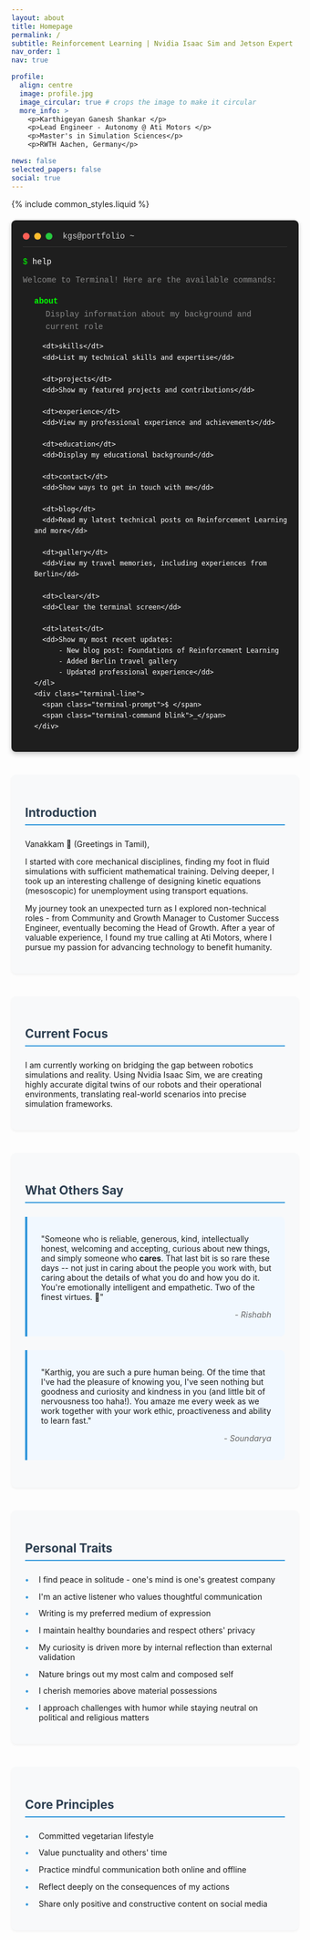 ```yaml
---
layout: about
title: Homepage
permalink: /
subtitle: Reinforcement Learning | Nvidia Isaac Sim and Jetson Expert | VSLAM and Foundational models
nav_order: 1
nav: true

profile:
  align: centre
  image: profile.jpg
  image_circular: true # crops the image to make it circular
  more_info: >
    <p>Karthigeyan Ganesh Shankar </p>
    <p>Lead Engineer - Autonomy @ Ati Motors </p>
    <p>Master's in Simulation Sciences</p>
    <p>RWTH Aachen, Germany</p>

news: false
selected_papers: false
social: true
---
```


{% include common_styles.liquid %}

<style>
.terminal-container {
  background: #1e1e1e;
  border-radius: 8px;
  padding: 20px;
  margin: 20px 0;
  font-family: 'Courier New', monospace;
  color: #fff;
  box-shadow: 0 4px 8px rgba(0,0,0,0.2);
}

.terminal-header {
  display: flex;
  align-items: center;
  margin-bottom: 15px;
  border-bottom: 1px solid #333;
  padding-bottom: 10px;
}

.terminal-button {
  width: 12px;
  height: 12px;
  border-radius: 50%;
  margin-right: 8px;
}

.terminal-close { background: #ff5f56; }
.terminal-minimize { background: #ffbd2e; }
.terminal-maximize { background: #27c93f; }

.terminal-title {
  color: #fff;
  margin-left: 10px;
  font-size: 14px;
  opacity: 0.8;
}

.terminal-content {
  font-size: 14px;
  line-height: 1.6;
  position: relative;
}

.terminal-banner {
  margin-bottom: 1rem;
  animation: fadeIn 1s ease-in;
}

.terminal-welcome {
  margin-bottom: 1.5rem;
  animation: slideIn 1s ease-out;
}

.terminal-prompt {
  color: #00ff00;
}

.terminal-command {
  color: #fff;
}

.terminal-output {
  color: #888;
  margin: 10px 0;
}

.command-list {
  color: #fff;
  margin: 15px 0;
  padding-left: 20px;
}

.command-list dt {
  color: #00ff00;
  margin-top: 12px;
  font-weight: bold;
}

.command-list dd {
  color: #888;
  margin-left: 20px;
  margin-bottom: 8px;
}

.section {
  margin: 2.5rem 0;
  padding: 1.5rem;
  background: #f8f9fa;
  border-radius: 8px;
  box-shadow: 0 2px 4px rgba(0,0,0,0.05);
}

.section-title {
  color: #2c3e50;
  border-bottom: 2px solid #3498db;
  padding-bottom: 0.5rem;
  margin-bottom: 1.5rem;
}

.quote {
  border-left: 4px solid #3498db;
  padding: 1rem 1.5rem;
  margin: 1.5rem 0;
  background: #f1f8ff;
  border-radius: 0 8px 8px 0;
}

.quote-author {
  color: #666;
  font-style: italic;
  margin-top: 0.5rem;
  text-align: right;
}

.list-styled {
  list-style-type: none;
  padding-left: 0;
}

.list-styled li {
  margin: 0.8rem 0;
  padding-left: 1.5rem;
  position: relative;
}

.list-styled li:before {
  content: "•";
  color: #3498db;
  font-weight: bold;
  position: absolute;
  left: 0;
}

.terminal-input {
  background: transparent;
  border: none;
  color: #fff;
  font-family: 'Courier New', monospace;
  font-size: 14px;
  outline: none;
  width: calc(100% - 20px);
  caret-color: #00ff00;
}

.terminal-suggestions {
  display: none;
  position: absolute;
  background: #2a2a2a;
  border: 1px solid #444;
  border-radius: 4px;
  max-height: 150px;
  overflow-y: auto;
  width: calc(100% - 40px);
  margin-top: 5px;
  box-shadow: 0 4px 6px rgba(0,0,0,0.3);
}

.suggestion-item {
  padding: 8px 12px;
  cursor: pointer;
  transition: background-color 0.2s;
}

.suggestion-item:hover {
  background-color: #3a3a3a;
}

.suggestion-item.selected {
  background-color: #444;
  color: #00ff00;
}

@keyframes fadeIn {
  from { opacity: 0; }
  to { opacity: 1; }
}

@keyframes slideIn {
  from {
    opacity: 0;
    transform: translateY(-10px);
  }
  to {
    opacity: 1;
    transform: translateY(0);
  }
}
</style>

<!-- Terminal Interface -->
<div class="terminal-container">
  <div class="terminal-header">
    <div class="terminal-button terminal-close"></div>
    <div class="terminal-button terminal-minimize"></div>
    <div class="terminal-button terminal-maximize"></div>
    <span class="terminal-title">kgs@portfolio ~ </span>
  </div>
  <div class="terminal-content">
    <div class="terminal-line">
      <span class="terminal-prompt">$ </span>
      <span class="terminal-command">help</span>
    </div>
    <div class="terminal-output">
      Welcome to Terminal! Here are the available commands:
    </div>
    <dl class="command-list">
      <dt>about</dt>
      <dd>Display information about my background and current role</dd>
      
      <dt>skills</dt>
      <dd>List my technical skills and expertise</dd>
      
      <dt>projects</dt>
      <dd>Show my featured projects and contributions</dd>
      
      <dt>experience</dt>
      <dd>View my professional experience and achievements</dd>
      
      <dt>education</dt>
      <dd>Display my educational background</dd>
      
      <dt>contact</dt>
      <dd>Show ways to get in touch with me</dd>
      
      <dt>blog</dt>
      <dd>Read my latest technical posts on Reinforcement Learning and more</dd>
      
      <dt>gallery</dt>
      <dd>View my travel memories, including experiences from Berlin</dd>
      
      <dt>clear</dt>
      <dd>Clear the terminal screen</dd>
      
      <dt>latest</dt>
      <dd>Show my most recent updates:
          - New blog post: Foundations of Reinforcement Learning
          - Added Berlin travel gallery
          - Updated professional experience</dd>
    </dl>
    <div class="terminal-line">
      <span class="terminal-prompt">$ </span>
      <span class="terminal-command blink">_</span>
    </div>
  </div>
</div>

<!-- Introduction Section -->
<div class="section">
  <h2 class="section-title">Introduction</h2>
  <p>Vanakkam 🙏 (Greetings in Tamil),</p>
  
  <p>I started with core mechanical disciplines, finding my foot in fluid simulations with sufficient mathematical training. Delving deeper, I took up an interesting challenge of designing kinetic equations (mesoscopic) for unemployment using transport equations.</p>
  
  <p>My journey took an unexpected turn as I explored non-technical roles - from Community and Growth Manager to Customer Success Engineer, eventually becoming the Head of Growth. After a year of valuable experience, I found my true calling at Ati Motors, where I pursue my passion for advancing technology to benefit humanity.</p>
</div>

<!-- Current Work Section -->
<div class="section">
  <h2 class="section-title">Current Focus</h2>
  <p>I am currently working on bridging the gap between robotics simulations and reality. Using Nvidia Isaac Sim, we are creating highly accurate digital twins of our robots and their operational environments, translating real-world scenarios into precise simulation frameworks.</p>
</div>

<!-- Testimonials Section -->
<div class="section">
  <h2 class="section-title">What Others Say</h2>
  
  <div class="quote">
    <p>"Someone who is reliable, generous, kind, intellectually honest, welcoming and accepting, curious about new things, and simply someone who <strong>cares</strong>. That last bit is so rare these days -- not just in caring about the people you work with, but caring about the details of what you do and how you do it. You're emotionally intelligent and empathetic. Two of the finest virtues. 🙂"</p>
    <p class="quote-author">- Rishabh</p>
  </div>

  <div class="quote">
    <p>"Karthig, you are such a pure human being. Of the time that I've had the pleasure of knowing you, I've seen nothing but goodness and curiosity and kindness in you (and little bit of nervousness too haha!). You amaze me every week as we work together with your work ethic, proactiveness and ability to learn fast."</p>
    <p class="quote-author">- Soundarya</p>
  </div>
</div>

<!-- Personal Traits Section -->
<div class="section">
  <h2 class="section-title">Personal Traits</h2>
  <ul class="list-styled">
    <li>I find peace in solitude - one's mind is one's greatest company</li>
    <li>I'm an active listener who values thoughtful communication</li>
    <li>Writing is my preferred medium of expression</li>
    <li>I maintain healthy boundaries and respect others' privacy</li>
    <li>My curiosity is driven more by internal reflection than external validation</li>
    <li>Nature brings out my most calm and composed self</li>
    <li>I cherish memories above material possessions</li>
    <li>I approach challenges with humor while staying neutral on political and religious matters</li>
  </ul>
</div>

<!-- Principles Section -->
<div class="section">
  <h2 class="section-title">Core Principles</h2>
  <ul class="list-styled">
    <li>Committed vegetarian lifestyle</li>
    <li>Value punctuality and others' time</li>
    <li>Practice mindful communication both online and offline</li>
    <li>Reflect deeply on the consequences of my actions</li>
    <li>Share only positive and constructive content on social media</li>
  </ul>
</div>

<!-- Scripts -->
<script src="{{ '/assets/js/custom/typing-effect.js' | relative_url }}" defer></script>
<script src="{{ '/assets/js/custom/matrix-rain.js' | relative_url }}" defer></script>
<script src="{{ '/assets/js/custom/terminal.js' | relative_url }}" defer></script>
<script src="{{ '/assets/js/custom/terminal-autocomplete.js' | relative_url }}" defer></script>


